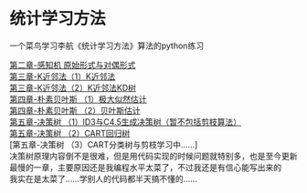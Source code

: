 # 统计学习方法
一个菜鸟学习李航《统计学习方法》算法的python练习

[第二章-感知机 原始形式与对偶形式](https://github.com/dreamrains/Statistical-Learning-Methods/blob/main/perceptron.py)  
[第三章-K近邻法（1）K近邻法](https://github.com/dreamrains/Statistical-Learning-Methods/blob/main/knn.py)  
[第三章-K近邻法（2）K近邻法KD树](https://github.com/dreamrains/Statistical-Learning-Methods/blob/main/kdtree.py)  
[第四章-朴素贝叶斯 （1）极大似然估计](https://github.com/dreamrains/Statistical-Learning-Methods/blob/main/NaiveBayesMLE.py)  
[第四章-朴素贝叶斯 （2）贝叶斯估计](https://github.com/dreamrains/Statistical-Learning-Methods/blob/main/NaiveBayesMAP.py)  
[第五章-决策树 （1）ID3与C4.5生成决策树（暂不包括剪枝算法）](https://github.com/dreamrains/Statistical-Learning-Methods/blob/main/decisiontree.py)  
[第五章-决策树 （2）CART回归树](https://github.com/dreamrains/Statistical-Learning-Methods/blob/main/RegressionCART.py)  
[第五章-决策树 （3）CART分类树与剪枝学习中……]  
决策树原理内容倒不是很难，但是用代码实现的时候问题就特别多，也是至今更新最慢的一章，主要原因还是我编程水平太菜了，不过我还是有信心能写出来的  
我实在是太菜了……学别人的代码都半天搞不懂的……
